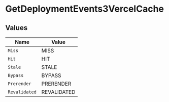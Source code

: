 # GetDeploymentEvents3VercelCache


## Values

| Name          | Value         |
| ------------- | ------------- |
| `Miss`        | MISS          |
| `Hit`         | HIT           |
| `Stale`       | STALE         |
| `Bypass`      | BYPASS        |
| `Prerender`   | PRERENDER     |
| `Revalidated` | REVALIDATED   |